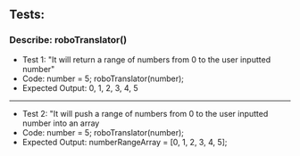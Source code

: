 ## Tests:

### Describe: roboTranslator()

* Test 1: "It will return a range of numbers from 0 to the user inputted number"
* Code: number = 5; roboTranslator(number);
* Expected Output: 0, 1, 2, 3, 4, 5

- - -

* Test 2: "It will push a range of numbers from 0 to the user inputted number into an array
* Code: number = 5; roboTranslator(number);
* Expected Output: numberRangeArray = [0, 1, 2, 3, 4, 5];